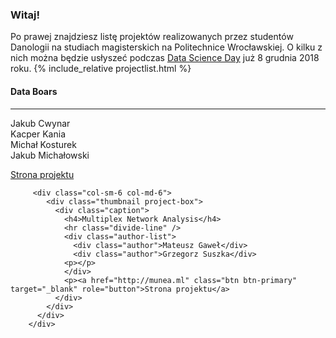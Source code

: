 ### Witaj! 

Po prawej znajdziesz listę projektów realizowanych przez studentów Danologii na studiach magisterskich na Politechnice Wrocławskiej. O kilku z nich można będzie usłyszeć podczas [Data Science Day](https://datascienceday.pl/) już 8 grudnia 2018 roku.
{% include_relative projectlist.html %}

<div class="row">
          <div class="col-sm-6 col-md-6">
            <div class="thumbnail project-box">
              <div class="caption">
                <h4>Data Boars</h4>
                <hr class="divide-line" />
                <div class="author-list">
                  <div class="author">Jakub Cwynar</div>
                  <div class="author">Kacper Kania</div>
                  <div class="author">Michał Kosturek</div>
                  <div class="author">Jakub Michałowski</div>
                  <p></p>
                </div>
                <p><a href="http://data-boars.ml/" class="btn btn-primary" target="_blank" role="button">Strona projektu</a>
              </div>
            </div>
          </div>
         
         <div class="col-sm-6 col-md-6">
            <div class="thumbnail project-box">
              <div class="caption">
                <h4>Multiplex Network Analysis</h4>
                <hr class="divide-line" />
                <div class="author-list">
                  <div class="author">Mateusz Gaweł</div>
                  <div class="author">Grzegorz Suszka</div>
                <p></p>
                </div>
                <p><a href="http://munea.ml" class="btn btn-primary" target="_blank" role="button">Strona projektu</a>
              </div>
            </div>
          </div>
        </div>
</div>